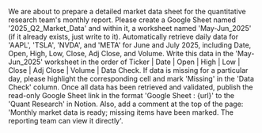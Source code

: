 We are about to prepare a detailed market data sheet for the quantitative research team's monthly report. Please create a Google Sheet named '2025_Q2_Market_Data' and within it, a worksheet named 'May-Jun_2025' (if it already exists, just write to it). Automatically retrieve daily data for 'AAPL', 'TSLA', 'NVDA', and 'META' for June and July 2025, including Date, Open, High, Low, Close, Adj Close, and Volume. Write this data in the 'May-Jun_2025' worksheet in the order of Ticker | Date | Open | High | Low | Close | Adj Close | Volume | Data Check. If data is missing for a particular day, please highlight the corresponding cell and mark 'Missing' in the 'Data Check' column. Once all data has been retrieved and validated, publish the read-only Google Sheet link in the format 'Google Sheet : {url}' to the 'Quant Research' in Notion. Also, add a comment at the top of the page: 'Monthly market data is ready; missing items have been marked. The reporting team can view it directly'.